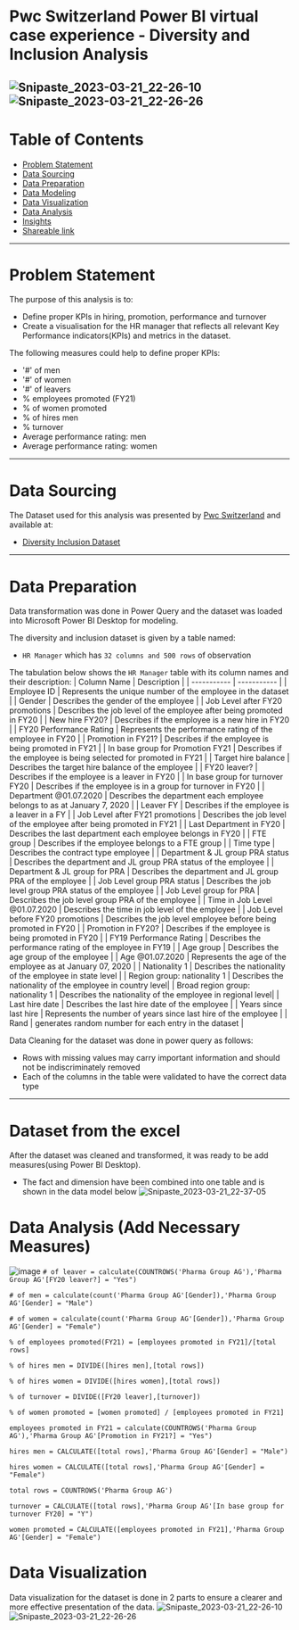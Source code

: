 # Pwc Switzerland Power BI virtual case experience - Diversity and Inclusion Analysis

![Snipaste_2023-03-21_22-26-10](https://user-images.githubusercontent.com/24377958/226592829-58e7834c-53e4-4487-8c02-3a397db7b97f.png)
![Snipaste_2023-03-21_22-26-26](https://user-images.githubusercontent.com/24377958/226592838-b170c744-e35d-406c-a6a1-148c2ec39878.png)
---


# Table of Contents

- [Problem Statement](https://github.com/jiang54/-Diversity-and-Inclusion-Analysis#Problem-Statement)
- [Data Sourcing](https://github.com/jiang54/-Diversity-and-Inclusion-Analysis#Data-Sourcing)
- [Data Preparation](https://github.com/jiang54/-Diversity-and-Inclusion-Analysis#Data-Preparation)
- [Data Modeling](https://github.com/jiang54/-Diversity-and-Inclusion-Analysis#Data-Modeling)
- [Data Visualization](https://github.com/jiang54/-Diversity-and-Inclusion-Analysis#Data-Visualization)
- [Data Analysis](https://github.com/jiang54/-Diversity-and-Inclusion-Analysis#Data-Analysis)
- [Insights](https://github.com/jiang54/-Diversity-and-Inclusion-Analysis#Insights)
- [Shareable link](https://github.com/jiang54/-Diversity-and-Inclusion-Analysis#Shareable-Link)


---

# Problem Statement

The purpose of this analysis is to: 
- Define proper KPIs in hiring, promotion, performance and turnover
- Create a visualisation for the HR manager that reflects all relevant Key Performance indicators(KPIs)
and metrics in the dataset.

The following measures could help to define proper KPIs:
- '#' of men
- '#' of women
- '#' of leavers
- % employees promoted (FY21)
- % of women promoted
- % of hires men
- % turnover
- Average performance rating: men
- Average performance rating: women

---

# Data Sourcing

The Dataset used for this analysis was presented by [Pwc Switzerland](https://www.pwc.ch/en/careers-with-pwc/students/virtual-case-experience.html) and available at:

- [Diversity Inclusion Dataset](https://github.com/jiang54/-Diversity-and-Inclusion-Analysis/blob/main/03%20Diversity-Inclusion-Dataset.xlsx)


---

# Data Preparation

Data transformation was done in Power Query and the dataset was loaded into Microsoft Power BI Desktop for modeling.

The diversity and inclusion dataset is given by a table named:

- `HR Manager` which has `32 columns and 500 rows` of observation


The tabulation below shows the `HR Manager` table with its column names and their description:
| Column Name | Description |
| ----------- | ----------- |
| Employee ID |   Represents the unique number of the employee in the dataset |
| Gender |  Describes the gender of the employee |
| Job Level after FY20 promotions |  Describes the job level of the employee after being promoted in FY20 |
| New hire FY20? |  Describes if the employee is a new hire in FY20 |
| FY20 Performance Rating |  Represents the performance rating of the  employee  in FY20 |
| Promotion in FY21? |  Describes if the employee is being promoted in FY21 |
| In base group for Promotion FY21 |  Describes if the employee is being selected for promoted in FY21 |
| Target hire balance |  Describes the target hire balance of the employee |
| FY20 leaver? |  Describes if the employee is a leaver in FY20 |
| In base group for turnover FY20 |  Describes if the employee is in a group for turnover in FY20 |
| Department @01.07.2020  |  Describes the department each employee belongs to as at January 7, 2020 |
| Leaver FY |  Describes if the employee is a leaver in a FY |
| Job Level after FY21 promotions |  Describes the job level of the employee after being promoted in FY21 |
| Last Department in FY20 |  Describes the last department each employee belongs in FY20 |
| FTE group |  Describes if the employee belongs to a FTE group |
| Time type |  Describes the contract type employee |
| Department & JL group PRA status |  Describes the department and JL group PRA status of the employee |
| Department & JL group for PRA |  Describes the department and JL group PRA  of the employee |
| Job Level group PRA status |  Describes the job level group PRA status of the employee |
| Job Level group for PRA |  Describes the job level group PRA of the employee |
| Time in Job Level @01.07.2020  |  Describes the time in job level of the employee |
| Job Level before FY20 promotions |  Describes the job level employee before being promoted in FY20 |
| Promotion in FY20? |  Describes if the employee is being promoted in FY20 |
| FY19 Performance Rating |  Describes the performance rating of the employee in FY19 |
| Age group |  Describes the age group of the employee |
| Age @01.07.2020 |  Represents the age of the employee as at January 07, 2020 |
| Nationality 1 |  Describes the nationality of the employee in state level |
| Region group: nationality 1 |  Describes the nationality of the employee in country level|
| Broad region group: nationality 1 |  Describes the nationality of the employee in regional level|
| Last hire date |  Describes the last hire date of the employee |
| Years since last hire |  Represents the number of years since last hire of the employee |
| Rand | generates random number for each entry in the dataset |


Data Cleaning for the dataset was done in power query as follows:

- Rows with missing values may carry important information and should not be indiscriminately removed
- Each of the columns in the table were validated to have the correct data type 

---

# Dataset from the excel

After the dataset was cleaned and transformed, it was ready to be add measures(using Power BI Desktop).

- The fact and dimension have been combined into one table and is shown in the data model below
![Snipaste_2023-03-21_22-37-05](https://user-images.githubusercontent.com/24377958/226595183-3777883b-7f1e-42a2-8f40-505370728888.png)

# Data Analysis (Add Necessary Measures)
![image](https://user-images.githubusercontent.com/24377958/226596525-fd0cb486-4ae9-4201-a80b-4e155e7fafcd.png)
`# of leaver = calculate(COUNTROWS('Pharma Group AG'),'Pharma Group AG'[FY20 leaver?] = "Yes")`

`# of men = calculate(count('Pharma Group AG'[Gender]),'Pharma Group AG'[Gender] = "Male")`

`# of women = calculate(count('Pharma Group AG'[Gender]),'Pharma Group AG'[Gender] = "Female")`

`% of employees promoted(FY21) = [employees promoted in FY21]/[total rows]`

`% of hires men = DIVIDE([hires men],[total rows])`

`% of hires women = DIVIDE([hires women],[total rows])`

`% of turnover = DIVIDE([FY20 leaver],[turnover])`

`% of women promoted = [women promoted] / [employees promoted in FY21]`

`employees promoted in FY21 = calculate(COUNTROWS('Pharma Group AG'),'Pharma Group AG'[Promotion in FY21?] = "Yes")`

`hires men = CALCULATE([total rows],'Pharma Group AG'[Gender] = "Male")`

`hires women = CALCULATE([total rows],'Pharma Group AG'[Gender] = "Female")`

`total rows = COUNTROWS('Pharma Group AG')`

`turnover = CALCULATE([total rows],'Pharma Group AG'[In base group for turnover FY20] = "Y")`

`women promoted = CALCULATE([employees promoted in FY21],'Pharma Group AG'[Gender] = "Female")`



# Data Visualization

Data visualization for the dataset is done in 2 parts to ensure a clearer and more effective presentation of the data.
![Snipaste_2023-03-21_22-26-10](https://user-images.githubusercontent.com/24377958/226597347-b8144a5e-443c-42cb-b74a-304f3c3e120d.png)
![Snipaste_2023-03-21_22-26-26](https://user-images.githubusercontent.com/24377958/226597368-b27a4ba7-1d6a-4243-9867-de1711b73c02.png)

